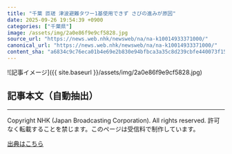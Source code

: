 ```yaml
---
title: "千葉 匝瑳 津波避難タワー1基使用できず さびの進みが原因"
date: 2025-09-26 19:54:39 +0900
categories: ["千葉県"]
image: /assets/img/2a0e86f9e9cf5828.jpg
source_url: "https://news.web.nhk/newsweb/na/na-k10014933371000/"
canonical_url: "https://news.web.nhk/newsweb/na/na-k10014933371000/"
content_sha: "a6834c9c76eca01b4e69e2b830e94bfbca3a35c8d239cbfe440073f15a3010d2"
---
```


![記事イメージ]({{ site.baseurl }}/assets/img/2a0e86f9e9cf5828.jpg)

## 記事本文（自動抽出）
<div><div class="_13tndsj2"><nav aria-label="フッターサイトナビゲーション" class="_13tndsj4"></nav><hr class="esl7kn2s esl7kn1l esl7kn1n _14xli2ae"><p class="esl7kn2s esl7kn1m esl7kn1o _1yvk0f68 _1lugom81">Copyright NHK (Japan Broadcasting Corporation). All rights reserved. 許可なく転載することを禁じます。このページは受信料で制作しています。</p></div></div>

[出典はこちら](https://news.web.nhk/newsweb/na/na-k10014933371000/)
